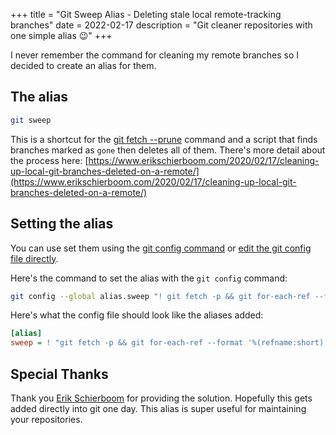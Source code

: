 +++
title = "Git Sweep Alias - Deleting stale local remote-tracking branches"
date = 2022-02-17
description = "Git cleaner repositories with one simple alias 😉"
+++

I never remember the command for cleaning my remote branches so I decided to create an alias for them.

## The alias

```sh
git sweep
```

This is a shortcut for the [git fetch --prune](https://git-scm.com/docs/git-fetch#Documentation/git-fetch.txt---prune) command and a script that finds branches marked as `gone` then deletes all of them. There's more detail about the process here: [https://www.erikschierboom.com/2020/02/17/cleaning-up-local-git-branches-deleted-on-a-remote/](https://www.erikschierboom.com/2020/02/17/cleaning-up-local-git-branches-deleted-on-a-remote/)

## Setting the alias

You can use set them using the [git config command](https://git-scm.com/book/en/v2/Git-Basics-Git-Aliases) or [edit the git config file directly](https://git-scm.com/docs/git-config#FILES). 

Here's the command to set the alias with the `git config` command:

```sh
git config --global alias.sweep "! git fetch -p && git for-each-ref --format '%(refname:short) %(upstream:track)' | awk '\$2 == \"[gone]\" {print \$1}' | xargs -r git branch -D"
```

Here's what the config file should look like the aliases added:

```ini
[alias]
sweep = ! "git fetch -p && git for-each-ref --format '%(refname:short) %(upstream:track)' | awk '$2 == \"[gone]\" {print $1}' | xargs -r git branch -D"
```

## Special Thanks
Thank you [Erik Schierboom](https://www.erikschierboom.com) for providing the solution. Hopefully this gets added directly into git one day. This alias is super useful for maintaining your repositories.
